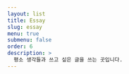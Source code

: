 ```yaml
---
layout: list
title: Essay
slug: essay
menu: true
submenu: false
order: 6
description: >
  평소 생각들과 쓰고 싶은 글을 쓰는 곳입니다.
---
```


